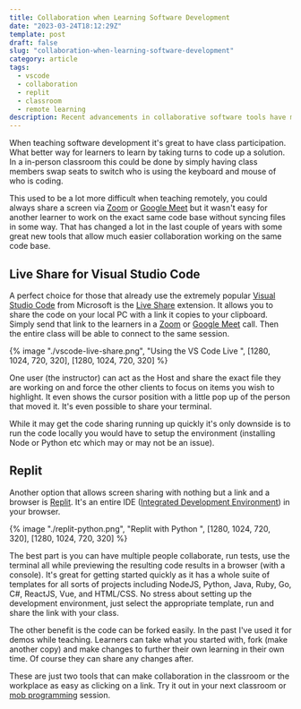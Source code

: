 ```yaml
---
title: Collaboration when Learning Software Development
date: "2023-03-24T18:12:29Z"
template: post
draft: false
slug: "collaboration-when-learning-software-development"
category: article
tags:
  - vscode
  - collaboration
  - replit
  - classroom
  - remote learning
description: Recent advancements in collaborative software tools have made it easier for remote learners to participate in coding solutions together.
---
```


When teaching software development it's great to have class participation. What better way for learners to learn by taking turns to code up a solution. In a in-person classroom this could be done by simply having class members swap seats to switch who is using the keyboard and mouse of who is coding.

This used to be a lot more difficult when teaching remotely, you could always share a screen via [Zoom](https://zoom.us) or [Google Meet](https://meet.google.com) but it wasn't easy for another learner to work on the exact same code base without syncing files in some way. That has changed a lot in the last couple of years with some great new tools that allow much easier collaboration working on the same code base.

## Live Share for Visual Studio Code

A perfect choice for those that already use the extremely popular [Visual Studio Code](https://code.visualstudio.com) from Microsoft is the [Live Share](https://marketplace.visualstudio.com/items?itemName=MS-vsliveshare.vsliveshare) extension. It allows you to share the code on your local PC with a link it copies to your clipboard. Simply send that link to the learners in a [Zoom](https://zoom.us) or [Google Meet](https://meet.google.com) call. Then the entire class will be able to connect to the same session.

{% image "./vscode-live-share.png", "Using the VS Code Live ", [1280, 1024, 720, 320], [1280, 1024, 720, 320] %}

One user (the instructor) can act as the Host and share the exact file they are working on and force the other clients to focus on items you wish to highlight. It even shows the cursor position with a little pop up of the person that moved it. It's even possible to share your terminal.

While it may get the code sharing running up quickly it's only downside is to run the code locally you would have to setup the environment (installing Node or Python etc which may or may not be an issue).

## Replit

Another option that allows screen sharing with nothing but a link and a browser is [Replit](https://replit.com/). It's an entire IDE ([Integrated Development Environment](https://en.wikipedia.org/wiki/Integrated_development_environment)) in your browser.

{% image "./replit-python.png", "Replit with Python ", [1280, 1024, 720, 320], [1280, 1024, 720, 320] %}

The best part is you can have multiple people collaborate, run tests, use the terminal all while previewing the resulting code results in a browser (with a console). It's great for getting started quickly as it has a whole suite of templates for all sorts of projects including NodeJS, Python, Java, Ruby, Go, C#, ReactJS, Vue, and HTML/CSS. No stress about setting up the development environment, just select the appropriate template, run and share the link with your class.

The other benefit is the code can be forked easily. In the past I've used it for demos while teaching. Learners can take what you started with, fork (make another copy) and make changes to further their own learning in their own time. Of course they can share any changes after.

These are just two tools that can make collaboration in the classroom or the workplace as easy as clicking on a link. Try it out in your next classroom or [mob programming](https://en.wikipedia.org/wiki/Mob_programming) session.
